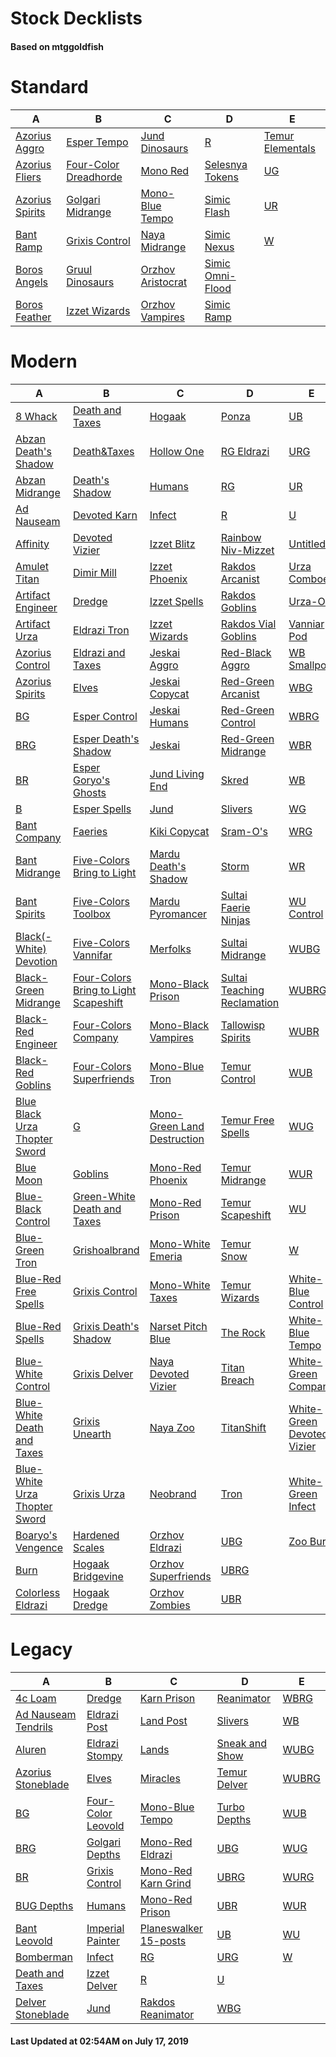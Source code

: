 # Stock Decklists
#### Based on mtggoldfish


# Standard

|                                A                                 |                                      B                                       |                                  C                                   |                                 D                                  |                                 E                                  |
|------------------------------------------------------------------|------------------------------------------------------------------------------|----------------------------------------------------------------------|--------------------------------------------------------------------|--------------------------------------------------------------------|
|[Azorius Aggro](./mtggoldfish/Standard/decks/Azorius_Aggro.md)    |[Esper Tempo](./mtggoldfish/Standard/decks/Esper_Tempo.md)                    |[Jund Dinosaurs](./mtggoldfish/Standard/decks/Jund_Dinosaurs.md)      |[R](./mtggoldfish/Standard/decks/R.md)                              |[Temur Elementals](./mtggoldfish/Standard/decks/Temur_Elementals.md)|
|[Azorius Fliers](./mtggoldfish/Standard/decks/Azorius_Fliers.md)  |[Four-Color Dreadhorde](./mtggoldfish/Standard/decks/Four-Color_Dreadhorde.md)|[Mono Red](./mtggoldfish/Standard/decks/Mono_Red.md)                  |[Selesnya Tokens](./mtggoldfish/Standard/decks/Selesnya_Tokens.md)  |[UG](./mtggoldfish/Standard/decks/UG.md)                            |
|[Azorius Spirits](./mtggoldfish/Standard/decks/Azorius_Spirits.md)|[Golgari Midrange](./mtggoldfish/Standard/decks/Golgari_Midrange.md)          |[Mono-Blue Tempo](./mtggoldfish/Standard/decks/Mono-Blue_Tempo.md)    |[Simic Flash](./mtggoldfish/Standard/decks/Simic_Flash.md)          |[UR](./mtggoldfish/Standard/decks/UR.md)                            |
|[Bant Ramp](./mtggoldfish/Standard/decks/Bant_Ramp.md)            |[Grixis Control](./mtggoldfish/Standard/decks/Grixis_Control.md)              |[Naya Midrange](./mtggoldfish/Standard/decks/Naya_Midrange.md)        |[Simic Nexus](./mtggoldfish/Standard/decks/Simic_Nexus.md)          |[W](./mtggoldfish/Standard/decks/W.md)                              |
|[Boros Angels](./mtggoldfish/Standard/decks/Boros_Angels.md)      |[Gruul Dinosaurs](./mtggoldfish/Standard/decks/Gruul_Dinosaurs.md)            |[Orzhov Aristocrat](./mtggoldfish/Standard/decks/Orzhov_Aristocrat.md)|[Simic Omni-Flood](./mtggoldfish/Standard/decks/Simic_Omni-Flood.md)|                                                                    |
|[Boros Feather](./mtggoldfish/Standard/decks/Boros_Feather.md)    |[Izzet Wizards](./mtggoldfish/Standard/decks/Izzet_Wizards.md)                |[Orzhov Vampires](./mtggoldfish/Standard/decks/Orzhov_Vampires.md)    |[Simic Ramp](./mtggoldfish/Standard/decks/Simic_Ramp.md)            |                                                                    |


# Modern

|                                             A                                              |                                                     B                                                      |                                           C                                            |                                           D                                            |                                          E                                           |
|--------------------------------------------------------------------------------------------|------------------------------------------------------------------------------------------------------------|----------------------------------------------------------------------------------------|----------------------------------------------------------------------------------------|--------------------------------------------------------------------------------------|
|[8 Whack](./mtggoldfish/Modern/decks/8_Whack.md)                                            |[Death and Taxes](./mtggoldfish/Modern/decks/Death_and_Taxes.md)                                            |[Hogaak](./mtggoldfish/Modern/decks/Hogaak.md)                                          |[Ponza](./mtggoldfish/Modern/decks/Ponza.md)                                            |[UB](./mtggoldfish/Modern/decks/UB.md)                                                |
|[Abzan Death's Shadow](./mtggoldfish/Modern/decks/Abzan_Death's_Shadow.md)                  |[Death&amp;Taxes](./mtggoldfish/Modern/decks/Death&amp;Taxes.md)                                            |[Hollow One](./mtggoldfish/Modern/decks/Hollow_One.md)                                  |[RG Eldrazi](./mtggoldfish/Modern/decks/RG_Eldrazi.md)                                  |[URG](./mtggoldfish/Modern/decks/URG.md)                                              |
|[Abzan Midrange](./mtggoldfish/Modern/decks/Abzan_Midrange.md)                              |[Death's Shadow](./mtggoldfish/Modern/decks/Death's_Shadow.md)                                              |[Humans](./mtggoldfish/Modern/decks/Humans.md)                                          |[RG](./mtggoldfish/Modern/decks/RG.md)                                                  |[UR](./mtggoldfish/Modern/decks/UR.md)                                                |
|[Ad Nauseam](./mtggoldfish/Modern/decks/Ad_Nauseam.md)                                      |[Devoted Karn](./mtggoldfish/Modern/decks/Devoted_Karn.md)                                                  |[Infect](./mtggoldfish/Modern/decks/Infect.md)                                          |[R](./mtggoldfish/Modern/decks/R.md)                                                    |[U](./mtggoldfish/Modern/decks/U.md)                                                  |
|[Affinity](./mtggoldfish/Modern/decks/Affinity.md)                                          |[Devoted Vizier](./mtggoldfish/Modern/decks/Devoted_Vizier.md)                                              |[Izzet Blitz](./mtggoldfish/Modern/decks/Izzet_Blitz.md)                                |[Rainbow Niv-Mizzet](./mtggoldfish/Modern/decks/Rainbow_Niv-Mizzet.md)                  |[Untitled](./mtggoldfish/Modern/decks/Untitled.md)                                    |
|[Amulet Titan](./mtggoldfish/Modern/decks/Amulet_Titan.md)                                  |[Dimir Mill](./mtggoldfish/Modern/decks/Dimir_Mill.md)                                                      |[Izzet Phoenix](./mtggoldfish/Modern/decks/Izzet_Phoenix.md)                            |[Rakdos Arcanist](./mtggoldfish/Modern/decks/Rakdos_Arcanist.md)                        |[Urza Comboes](./mtggoldfish/Modern/decks/Urza_Comboes.md)                            |
|[Artifact Engineer](./mtggoldfish/Modern/decks/Artifact_Engineer.md)                        |[Dredge](./mtggoldfish/Modern/decks/Dredge.md)                                                              |[Izzet Spells](./mtggoldfish/Modern/decks/Izzet_Spells.md)                              |[Rakdos Goblins](./mtggoldfish/Modern/decks/Rakdos_Goblins.md)                          |[Urza-O's](./mtggoldfish/Modern/decks/Urza-O's.md)                                    |
|[Artifact Urza](./mtggoldfish/Modern/decks/Artifact_Urza.md)                                |[Eldrazi Tron](./mtggoldfish/Modern/decks/Eldrazi_Tron.md)                                                  |[Izzet Wizards](./mtggoldfish/Modern/decks/Izzet_Wizards.md)                            |[Rakdos Vial Goblins](./mtggoldfish/Modern/decks/Rakdos_Vial_Goblins.md)                |[Vanniar Pod](./mtggoldfish/Modern/decks/Vanniar_Pod.md)                              |
|[Azorius Control](./mtggoldfish/Modern/decks/Azorius_Control.md)                            |[Eldrazi and Taxes](./mtggoldfish/Modern/decks/Eldrazi_and_Taxes.md)                                        |[Jeskai Aggro](./mtggoldfish/Modern/decks/Jeskai_Aggro.md)                              |[Red-Black Aggro](./mtggoldfish/Modern/decks/Red-Black_Aggro.md)                        |[WB Smallpox](./mtggoldfish/Modern/decks/WB_Smallpox.md)                              |
|[Azorius Spirits](./mtggoldfish/Modern/decks/Azorius_Spirits.md)                            |[Elves](./mtggoldfish/Modern/decks/Elves.md)                                                                |[Jeskai Copycat](./mtggoldfish/Modern/decks/Jeskai_Copycat.md)                          |[Red-Green Arcanist](./mtggoldfish/Modern/decks/Red-Green_Arcanist.md)                  |[WBG](./mtggoldfish/Modern/decks/WBG.md)                                              |
|[BG](./mtggoldfish/Modern/decks/BG.md)                                                      |[Esper Control](./mtggoldfish/Modern/decks/Esper_Control.md)                                                |[Jeskai Humans](./mtggoldfish/Modern/decks/Jeskai_Humans.md)                            |[Red-Green Control](./mtggoldfish/Modern/decks/Red-Green_Control.md)                    |[WBRG](./mtggoldfish/Modern/decks/WBRG.md)                                            |
|[BRG](./mtggoldfish/Modern/decks/BRG.md)                                                    |[Esper Death's Shadow](./mtggoldfish/Modern/decks/Esper_Death's_Shadow.md)                                  |[Jeskai](./mtggoldfish/Modern/decks/Jeskai.md)                                          |[Red-Green Midrange](./mtggoldfish/Modern/decks/Red-Green_Midrange.md)                  |[WBR](./mtggoldfish/Modern/decks/WBR.md)                                              |
|[BR](./mtggoldfish/Modern/decks/BR.md)                                                      |[Esper Goryo's Ghosts](./mtggoldfish/Modern/decks/Esper_Goryo's_Ghosts.md)                                  |[Jund Living End](./mtggoldfish/Modern/decks/Jund_Living_End.md)                        |[Skred](./mtggoldfish/Modern/decks/Skred.md)                                            |[WB](./mtggoldfish/Modern/decks/WB.md)                                                |
|[B](./mtggoldfish/Modern/decks/B.md)                                                        |[Esper Spells](./mtggoldfish/Modern/decks/Esper_Spells.md)                                                  |[Jund](./mtggoldfish/Modern/decks/Jund.md)                                              |[Slivers](./mtggoldfish/Modern/decks/Slivers.md)                                        |[WG](./mtggoldfish/Modern/decks/WG.md)                                                |
|[Bant Company](./mtggoldfish/Modern/decks/Bant_Company.md)                                  |[Faeries](./mtggoldfish/Modern/decks/Faeries.md)                                                            |[Kiki Copycat](./mtggoldfish/Modern/decks/Kiki_Copycat.md)                              |[Sram-O's](./mtggoldfish/Modern/decks/Sram-O's.md)                                      |[WRG](./mtggoldfish/Modern/decks/WRG.md)                                              |
|[Bant Midrange](./mtggoldfish/Modern/decks/Bant_Midrange.md)                                |[Five-Colors Bring to Light](./mtggoldfish/Modern/decks/Five-Colors_Bring_to_Light.md)                      |[Mardu Death's Shadow](./mtggoldfish/Modern/decks/Mardu_Death's_Shadow.md)              |[Storm](./mtggoldfish/Modern/decks/Storm.md)                                            |[WR](./mtggoldfish/Modern/decks/WR.md)                                                |
|[Bant Spirits](./mtggoldfish/Modern/decks/Bant_Spirits.md)                                  |[Five-Colors Toolbox](./mtggoldfish/Modern/decks/Five-Colors_Toolbox.md)                                    |[Mardu Pyromancer](./mtggoldfish/Modern/decks/Mardu_Pyromancer.md)                      |[Sultai Faerie Ninjas](./mtggoldfish/Modern/decks/Sultai_Faerie_Ninjas.md)              |[WU Control](./mtggoldfish/Modern/decks/WU_Control.md)                                |
|[Black(-White) Devotion](./mtggoldfish/Modern/decks/Black(-White)_Devotion.md)              |[Five-Colors Vannifar](./mtggoldfish/Modern/decks/Five-Colors_Vannifar.md)                                  |[Merfolks](./mtggoldfish/Modern/decks/Merfolks.md)                                      |[Sultai Midrange](./mtggoldfish/Modern/decks/Sultai_Midrange.md)                        |[WUBG](./mtggoldfish/Modern/decks/WUBG.md)                                            |
|[Black-Green Midrange](./mtggoldfish/Modern/decks/Black-Green_Midrange.md)                  |[Four-Colors Bring to Light Scapeshift](./mtggoldfish/Modern/decks/Four-Colors_Bring_to_Light_Scapeshift.md)|[Mono-Black Prison](./mtggoldfish/Modern/decks/Mono-Black_Prison.md)                    |[Sultai Teaching Reclamation](./mtggoldfish/Modern/decks/Sultai_Teaching_Reclamation.md)|[WUBRG](./mtggoldfish/Modern/decks/WUBRG.md)                                          |
|[Black-Red Engineer](./mtggoldfish/Modern/decks/Black-Red_Engineer.md)                      |[Four-Colors Company](./mtggoldfish/Modern/decks/Four-Colors_Company.md)                                    |[Mono-Black Vampires](./mtggoldfish/Modern/decks/Mono-Black_Vampires.md)                |[Tallowisp Spirits](./mtggoldfish/Modern/decks/Tallowisp_Spirits.md)                    |[WUBR](./mtggoldfish/Modern/decks/WUBR.md)                                            |
|[Black-Red Goblins](./mtggoldfish/Modern/decks/Black-Red_Goblins.md)                        |[Four-Colors Superfriends](./mtggoldfish/Modern/decks/Four-Colors_Superfriends.md)                          |[Mono-Blue Tron](./mtggoldfish/Modern/decks/Mono-Blue_Tron.md)                          |[Temur Control](./mtggoldfish/Modern/decks/Temur_Control.md)                            |[WUB](./mtggoldfish/Modern/decks/WUB.md)                                              |
|[Blue Black Urza Thopter Sword](./mtggoldfish/Modern/decks/Blue_Black_Urza_Thopter_Sword.md)|[G](./mtggoldfish/Modern/decks/G.md)                                                                        |[Mono-Green Land Destruction](./mtggoldfish/Modern/decks/Mono-Green_Land_Destruction.md)|[Temur Free Spells](./mtggoldfish/Modern/decks/Temur_Free_Spells.md)                    |[WUG](./mtggoldfish/Modern/decks/WUG.md)                                              |
|[Blue Moon](./mtggoldfish/Modern/decks/Blue_Moon.md)                                        |[Goblins](./mtggoldfish/Modern/decks/Goblins.md)                                                            |[Mono-Red Phoenix](./mtggoldfish/Modern/decks/Mono-Red_Phoenix.md)                      |[Temur Midrange](./mtggoldfish/Modern/decks/Temur_Midrange.md)                          |[WUR](./mtggoldfish/Modern/decks/WUR.md)                                              |
|[Blue-Black Control](./mtggoldfish/Modern/decks/Blue-Black_Control.md)                      |[Green-White Death and Taxes](./mtggoldfish/Modern/decks/Green-White_Death_and_Taxes.md)                    |[Mono-Red Prison](./mtggoldfish/Modern/decks/Mono-Red_Prison.md)                        |[Temur Scapeshift](./mtggoldfish/Modern/decks/Temur_Scapeshift.md)                      |[WU](./mtggoldfish/Modern/decks/WU.md)                                                |
|[Blue-Green Tron](./mtggoldfish/Modern/decks/Blue-Green_Tron.md)                            |[Grishoalbrand](./mtggoldfish/Modern/decks/Grishoalbrand.md)                                                |[Mono-White Emeria](./mtggoldfish/Modern/decks/Mono-White_Emeria.md)                    |[Temur Snow](./mtggoldfish/Modern/decks/Temur_Snow.md)                                  |[W](./mtggoldfish/Modern/decks/W.md)                                                  |
|[Blue-Red Free Spells](./mtggoldfish/Modern/decks/Blue-Red_Free_Spells.md)                  |[Grixis Control](./mtggoldfish/Modern/decks/Grixis_Control.md)                                              |[Mono-White Taxes](./mtggoldfish/Modern/decks/Mono-White_Taxes.md)                      |[Temur Wizards](./mtggoldfish/Modern/decks/Temur_Wizards.md)                            |[White-Blue Control](./mtggoldfish/Modern/decks/White-Blue_Control.md)                |
|[Blue-Red Spells](./mtggoldfish/Modern/decks/Blue-Red_Spells.md)                            |[Grixis Death's Shadow](./mtggoldfish/Modern/decks/Grixis_Death's_Shadow.md)                                |[Narset Pitch Blue](./mtggoldfish/Modern/decks/Narset_Pitch_Blue.md)                    |[The Rock](./mtggoldfish/Modern/decks/The_Rock.md)                                      |[White-Blue Tempo](./mtggoldfish/Modern/decks/White-Blue_Tempo.md)                    |
|[Blue-White Control](./mtggoldfish/Modern/decks/Blue-White_Control.md)                      |[Grixis Delver](./mtggoldfish/Modern/decks/Grixis_Delver.md)                                                |[Naya Devoted Vizier](./mtggoldfish/Modern/decks/Naya_Devoted_Vizier.md)                |[Titan Breach](./mtggoldfish/Modern/decks/Titan_Breach.md)                              |[White-Green Company](./mtggoldfish/Modern/decks/White-Green_Company.md)              |
|[Blue-White Death and Taxes](./mtggoldfish/Modern/decks/Blue-White_Death_and_Taxes.md)      |[Grixis Unearth](./mtggoldfish/Modern/decks/Grixis_Unearth.md)                                              |[Naya Zoo](./mtggoldfish/Modern/decks/Naya_Zoo.md)                                      |[TitanShift](./mtggoldfish/Modern/decks/TitanShift.md)                                  |[White-Green Devoted Vizier](./mtggoldfish/Modern/decks/White-Green_Devoted_Vizier.md)|
|[Blue-White Urza Thopter Sword](./mtggoldfish/Modern/decks/Blue-White_Urza_Thopter_Sword.md)|[Grixis Urza](./mtggoldfish/Modern/decks/Grixis_Urza.md)                                                    |[Neobrand](./mtggoldfish/Modern/decks/Neobrand.md)                                      |[Tron](./mtggoldfish/Modern/decks/Tron.md)                                              |[White-Green Infect](./mtggoldfish/Modern/decks/White-Green_Infect.md)                |
|[Boaryo's Vengence](./mtggoldfish/Modern/decks/Boaryo's_Vengence.md)                        |[Hardened Scales](./mtggoldfish/Modern/decks/Hardened_Scales.md)                                            |[Orzhov Eldrazi](./mtggoldfish/Modern/decks/Orzhov_Eldrazi.md)                          |[UBG](./mtggoldfish/Modern/decks/UBG.md)                                                |[Zoo Burn](./mtggoldfish/Modern/decks/Zoo_Burn.md)                                    |
|[Burn](./mtggoldfish/Modern/decks/Burn.md)                                                  |[Hogaak Bridgevine](./mtggoldfish/Modern/decks/Hogaak_Bridgevine.md)                                        |[Orzhov Superfriends](./mtggoldfish/Modern/decks/Orzhov_Superfriends.md)                |[UBRG](./mtggoldfish/Modern/decks/UBRG.md)                                              |                                                                                      |
|[Colorless Eldrazi](./mtggoldfish/Modern/decks/Colorless_Eldrazi.md)                        |[Hogaak Dredge](./mtggoldfish/Modern/decks/Hogaak_Dredge.md)                                                |[Orzhov Zombies](./mtggoldfish/Modern/decks/Orzhov_Zombies.md)                          |[UBR](./mtggoldfish/Modern/decks/UBR.md)                                                |                                                                                      |


# Legacy

|                                   A                                    |                                  B                                   |                                     C                                      |                              D                               |                     E                      |
|------------------------------------------------------------------------|----------------------------------------------------------------------|----------------------------------------------------------------------------|--------------------------------------------------------------|--------------------------------------------|
|[4c Loam](./mtggoldfish/Legacy/decks/4c_Loam.md)                        |[Dredge](./mtggoldfish/Legacy/decks/Dredge.md)                        |[Karn Prison](./mtggoldfish/Legacy/decks/Karn_Prison.md)                    |[Reanimator](./mtggoldfish/Legacy/decks/Reanimator.md)        |[WBRG](./mtggoldfish/Legacy/decks/WBRG.md)  |
|[Ad Nauseam Tendrils](./mtggoldfish/Legacy/decks/Ad_Nauseam_Tendrils.md)|[Eldrazi Post](./mtggoldfish/Legacy/decks/Eldrazi_Post.md)            |[Land Post](./mtggoldfish/Legacy/decks/Land_Post.md)                        |[Slivers](./mtggoldfish/Legacy/decks/Slivers.md)              |[WB](./mtggoldfish/Legacy/decks/WB.md)      |
|[Aluren](./mtggoldfish/Legacy/decks/Aluren.md)                          |[Eldrazi Stompy](./mtggoldfish/Legacy/decks/Eldrazi_Stompy.md)        |[Lands](./mtggoldfish/Legacy/decks/Lands.md)                                |[Sneak and Show](./mtggoldfish/Legacy/decks/Sneak_and_Show.md)|[WUBG](./mtggoldfish/Legacy/decks/WUBG.md)  |
|[Azorius Stoneblade](./mtggoldfish/Legacy/decks/Azorius_Stoneblade.md)  |[Elves](./mtggoldfish/Legacy/decks/Elves.md)                          |[Miracles](./mtggoldfish/Legacy/decks/Miracles.md)                          |[Temur Delver](./mtggoldfish/Legacy/decks/Temur_Delver.md)    |[WUBRG](./mtggoldfish/Legacy/decks/WUBRG.md)|
|[BG](./mtggoldfish/Legacy/decks/BG.md)                                  |[Four-Color Leovold](./mtggoldfish/Legacy/decks/Four-Color_Leovold.md)|[Mono-Blue Tempo](./mtggoldfish/Legacy/decks/Mono-Blue_Tempo.md)            |[Turbo Depths](./mtggoldfish/Legacy/decks/Turbo_Depths.md)    |[WUB](./mtggoldfish/Legacy/decks/WUB.md)    |
|[BRG](./mtggoldfish/Legacy/decks/BRG.md)                                |[Golgari Depths](./mtggoldfish/Legacy/decks/Golgari_Depths.md)        |[Mono-Red Eldrazi](./mtggoldfish/Legacy/decks/Mono-Red_Eldrazi.md)          |[UBG](./mtggoldfish/Legacy/decks/UBG.md)                      |[WUG](./mtggoldfish/Legacy/decks/WUG.md)    |
|[BR](./mtggoldfish/Legacy/decks/BR.md)                                  |[Grixis Control](./mtggoldfish/Legacy/decks/Grixis_Control.md)        |[Mono-Red Karn Grind](./mtggoldfish/Legacy/decks/Mono-Red_Karn_Grind.md)    |[UBRG](./mtggoldfish/Legacy/decks/UBRG.md)                    |[WURG](./mtggoldfish/Legacy/decks/WURG.md)  |
|[BUG Depths](./mtggoldfish/Legacy/decks/BUG_Depths.md)                  |[Humans](./mtggoldfish/Legacy/decks/Humans.md)                        |[Mono-Red Prison](./mtggoldfish/Legacy/decks/Mono-Red_Prison.md)            |[UBR](./mtggoldfish/Legacy/decks/UBR.md)                      |[WUR](./mtggoldfish/Legacy/decks/WUR.md)    |
|[Bant Leovold](./mtggoldfish/Legacy/decks/Bant_Leovold.md)              |[Imperial Painter](./mtggoldfish/Legacy/decks/Imperial_Painter.md)    |[Planeswalker 15-posts](./mtggoldfish/Legacy/decks/Planeswalker_15-posts.md)|[UB](./mtggoldfish/Legacy/decks/UB.md)                        |[WU](./mtggoldfish/Legacy/decks/WU.md)      |
|[Bomberman](./mtggoldfish/Legacy/decks/Bomberman.md)                    |[Infect](./mtggoldfish/Legacy/decks/Infect.md)                        |[RG](./mtggoldfish/Legacy/decks/RG.md)                                      |[URG](./mtggoldfish/Legacy/decks/URG.md)                      |[W](./mtggoldfish/Legacy/decks/W.md)        |
|[Death and Taxes](./mtggoldfish/Legacy/decks/Death_and_Taxes.md)        |[Izzet Delver](./mtggoldfish/Legacy/decks/Izzet_Delver.md)            |[R](./mtggoldfish/Legacy/decks/R.md)                                        |[U](./mtggoldfish/Legacy/decks/U.md)                          |                                            |
|[Delver Stoneblade](./mtggoldfish/Legacy/decks/Delver_Stoneblade.md)    |[Jund](./mtggoldfish/Legacy/decks/Jund.md)                            |[Rakdos Reanimator](./mtggoldfish/Legacy/decks/Rakdos_Reanimator.md)        |[WBG](./mtggoldfish/Legacy/decks/WBG.md)                      |                                            |



#### Last Updated at 02:54AM on July 17, 2019